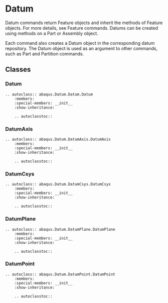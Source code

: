 # Datum

Datum commands return Feature objects and inherit the methods of Feature objects. For more details, see Feature commands. Datums can be created using methods on a Part or Assembly object.

Each command also creates a Datum object in the corresponding datum repository. The Datum object is used as an argument to other commands, such as Part and Partition commands.

## Classes

### Datum

```{eval-rst}
.. autoclass:: abaqus.Datum.Datum.Datum
    :members:
    :special-members: __init__
    :show-inheritance:

    .. autoclasstoc::
```

### DatumAxis

```{eval-rst}
.. autoclass:: abaqus.Datum.DatumAxis.DatumAxis
    :members:
    :special-members: __init__
    :show-inheritance:

    .. autoclasstoc::
```

### DatumCsys

```{eval-rst}
.. autoclass:: abaqus.Datum.DatumCsys.DatumCsys
    :members:
    :special-members: __init__
    :show-inheritance:

    .. autoclasstoc::
```

### DatumPlane

```{eval-rst}
.. autoclass:: abaqus.Datum.DatumPlane.DatumPlane
    :members:
    :special-members: __init__
    :show-inheritance:

    .. autoclasstoc::
```

### DatumPoint

```{eval-rst}
.. autoclass:: abaqus.Datum.DatumPoint.DatumPoint
    :members:
    :special-members: __init__
    :show-inheritance:

    .. autoclasstoc::
```
